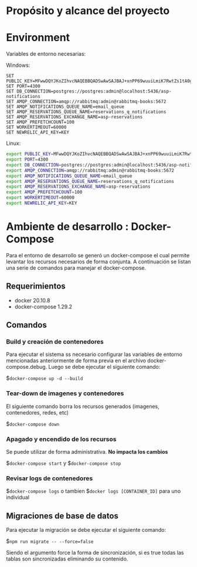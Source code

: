 # Propósito y alcance del proyecto

# Environment

Variables de entorno necesarias:

Windows:

```CMD
SET PUBLIC_KEY=MFwwDQYJKoZIhvcNAQEBBQADSwAwSAJBAJ+xnPP69wuuiLmiK7RwtZs1tA0gl+PNXvjGV6cJLHPbELaMGq38lsJbmFHNYfBwqw2hao9GEeo5wrMATFhgviECAwEAAQ==
SET PORT=4300
SET DB_CONNECTION=postgres://postgres:admin@localhost:5436/asp-notifications
SET AMQP_CONNECTION=amqp://rabbitmq:admin@rabbitmq-books:5672
SET AMQP_NOTIFICATIONS_QUEUE_NAME=email_queue
SET AMQP_RESERVATIONS_QUEUE_NAME=reservations_q_notifications
SET AMQP_RESERVATIONS_EXCHANGE_NAME=asp-reservations
SET AMQP_PREFETCHCOUNT=100
SET WORKERTIMEOUT=60000
SET NEWRELIC_API_KEY=KEY
```

Linux:

```bash
export PUBLIC_KEY=MFwwDQYJKoZIhvcNAQEBBQADSwAwSAJBAJ+xnPP69wuuiLmiK7RwtZs1tA0gl+PNXvjGV6cJLHPbELaMGq38lsJbmFHNYfBwqw2hao9GEeo5wrMATFhgviECAwEAAQ==
export PORT=4300
export DB_CONNECTION=postgres://postgres:admin@localhost:5436/asp-notifications
export AMQP_CONNECTION=amqp://rabbitmq:admin@rabbitmq-books:5672
export AMQP_NOTIFICATIONS_QUEUE_NAME=email_queue
export AMQP_RESERVATIONS_QUEUE_NAME=reservations_q_notifications
export AMQP_RESERVATIONS_EXCHANGE_NAME=asp-reservations
export AMQP_PREFETCHCOUNT=100
export WORKERTIMEOUT=60000
export NEWRELIC_API_KEY=KEY
```
# Ambiente de desarrollo : Docker-Compose

Para el entorno de desarrollo se generó un docker-compose el cual permite levantar los recursos necesarios de forma conjunta. A continuación se listan una serie de comandos para manejar el docker-compose.

## Requerimientos

-   docker 20.10.8
-   docker-compose 1.29.2

## Comandos

### Build y creación de contenedores

Para ejecutar el sistema ss necesario configurar las variables de entorno mencionadas anteriormente de forma previa en el archivo docker-compose.debug. Luego se debe ejecutar el siguiente comando:

$`docker-compose up -d --build`

### Tear-down de imagenes y contenedores

El siguiente comando borra los recursos generados (imagenes, contenedores, redes, etc)

$`docker-compose down`

### Apagado y encendido de los recursos

Se puede utilizar de forma administrativa. **No impacta los cambios**

$`docker-compose start` y $`docker-compose stop`

### Revisar logs de contenedores

$`docker-compose logs` o tambien $`docker logs [CONTAINER_ID]` para uno individual

## Migraciones de base de datos

Para ejecutar la migración se debe ejecutar el siguiente comando:

$`npm run migrate -- --force=false`

Siendo el argumento force la forma de sincronización, si es true todas las tablas son sincronizadas eliminando su contenido.
